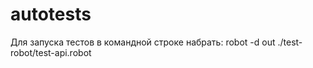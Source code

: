 # autotests
Для запуска тестов в командной строке набрать:
	robot -d out ./test-robot/test-api.robot